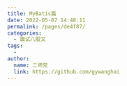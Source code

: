 ```yaml
---
title: MyBatis篇
date: 2022-05-07 14:48:11
permalink: /pages/de4f87/
categories:
  - 面试八股文
tags:
  - 
author: 
  name: 二师兄
  link: https://github.com/gywanghai
---
```

